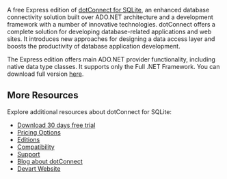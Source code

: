 A free Express edition of [dotConnect for SQLite](https://www.devart.com/dotconnect/sqlite/), an enhanced database connectivity solution built over ADO.NET architecture and a development framework with a number of innovative technologies. dotConnect offers a complete solution for developing database-related applications and web sites. It introduces new approaches for designing a data access layer and boosts the productivity of database application development.

The Express edition offers main ADO.NET provider functionality, including native data type classes. It supports only the Full .NET Framework. You can download full version [here](https://www.devart.com/dotconnect/sqlite/download.html).

## More Resources

Explore additional resources about dotConnect for SQLite:
* [Download 30 days free trial](https://www.devart.com/dotconnect/sqlite/download.html)
* [Pricing Options](https://www.devart.com/dotconnect/sqlite/ordering.html)
* [Editions](https://www.devart.com/dotconnect/sqlite/editions.html)
* [Compatibility](https://www.devart.com/dotconnect/sqlite/compatibility.html)
* [Support](https://www.devart.com/dotconnect/sqlite/support.html)
* [Blog about dotConnect](https://blog.devart.com/category/products/ado-net-data-providers)
* [Devart Website](https://www.devart.com/)